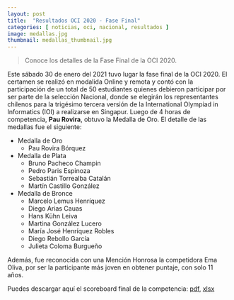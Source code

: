 ```yaml
---
layout: post
title:  "Resultados OCI 2020 - Fase Final"
categories: [ noticias, oci, nacional, resultados ]
image: medallas.jpg
thumbnail: medallas_thumbnail.jpg
---
```


> Conoce los detalles de la Fase Final de la OCI 2020.

Este sábado 30 de enero del 2021 tuvo lugar la fase final de la OCI 2020. El certamen se realizó en modalida Online y remota y contó con la participación de un total de 50 estudiantes quienes debieron participar por ser parte de la selección Nacional, donde se elegirán los representantes chilenos para la trigésimo tercera versión de la International Olympiad in Informatics (IOI) a realizarse en Singapur. Luego de 4 horas de competencia, **Pau Rovira**, obtuvo la Medalla de Oro. El detalle de las medallas fue el siguiente:
- Medalla de Oro
    - Pau Rovira Bórquez
- Medalla de Plata
    - Bruno Pacheco Champin
    - Pedro Paris Espinoza
    - Sebastián Torrealba Catalán
    - Martín Castillo González
- Medalla de Bronce
    - Marcelo Lemus Henríquez
    - Diego Arias Cauas
    - Hans Kühn Leiva
    - Martina González Lucero
    - María José Henríquez Robles
    - Diego Rebollo García
    - Julieta Coloma Burgueño
    
Además, fue reconocida con una Mención Honrosa la competidora Ema Oliva, por ser la participante más joven en obtener puntaje, con solo 11 años.

Puedes descargar aquí el scoreboard final de la competencia: [pdf](/resultados/2020/puntajes_2021-01-30.pdf), [xlsx](/resultados/2020/puntajes_2021-01-30.xlsx)